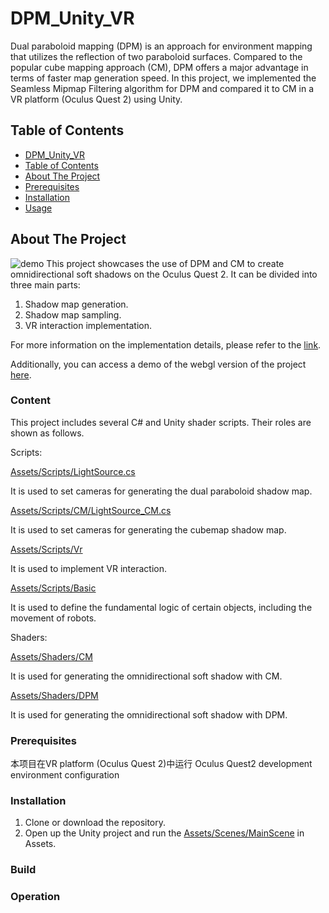 # DPM_Unity_VR

Dual paraboloid mapping (DPM) is an approach for environment mapping that utilizes the reflection of two paraboloid surfaces. Compared to the popular cube mapping approach (CM), DPM offers a major advantage in terms of faster map generation speed. In this project, we implemented the Seamless Mipmap Filtering algorithm for DPM and compared it to CM in a VR platform (Oculus Quest 2) using Unity.

## Table of Contents

  - [DPM_Unity_VR](#DPM_Unity_VR)
  - [Table of Contents](#table-of-contents)
  - [About The Project](#about-the-project)
  - [Prerequisites](#prerequisites)
  - [Installation](#installation)
  - [Usage](#usage)


## About The Project

![demo](https://github.com/HeyMyFriends/DPM_Untiy_VR/blob/main/Demo.png)
This project showcases the use of DPM and CM to create omnidirectional soft shadows on the Oculus Quest 2.
It can be divided into three main parts:
1. Shadow map generation.
2. Shadow map sampling.
3. VR interaction implementation.

For more information on the implementation details, please refer to the [link](https://spiny-globe-90c.notion.site/DPM-Unity-dc2329df3d8943ac9b64de44bd2b3640). 

Additionally, you can access a demo of the webgl version of the project [here](https://heymyfriends.github.io/DPM/).

### Content
This project includes several C# and Unity shader scripts. Their roles are shown as follows.

Scripts:


[Assets/Scripts/LightSource.cs](https://github.com/HeyMyFriends/DPM_Untiy_VR/blob/main/Assets/Scripts/LightSource.cs)


It is used to set cameras for generating the dual paraboloid shadow map.


[Assets/Scripts/CM/LightSource_CM.cs](https://github.com/HeyMyFriends/DPM_Untiy_VR/blob/main/Assets/Scripts/CM/LightSource_CM.cs)


It is used to set cameras for generating the cubemap shadow map.


[Assets/Scripts/Vr](https://github.com/HeyMyFriends/DPM_Untiy_VR/tree/main/Assets/Scripts/Vr)


It is used to implement VR interaction.


[Assets/Scripts/Basic](https://github.com/HeyMyFriends/DPM_Untiy_VR/tree/main/Assets/Scripts/Basic)


It is used to define the fundamental logic of certain objects, including the movement of robots.

Shaders:


[Assets/Shaders/CM](https://github.com/HeyMyFriends/DPM_Untiy_VR/tree/main/Assets/Shaders/CM)


It is used for generating the omnidirectional soft shadow with CM.


[Assets/Shaders/DPM](https://github.com/HeyMyFriends/DPM_Untiy_VR/tree/main/Assets/Shaders/DPM)


It is used for generating the omnidirectional soft shadow with DPM.


### Prerequisites
本项目在VR platform (Oculus Quest 2)中运行
Oculus Quest2 development environment configuration

### Installation
1. Clone or download the repository.
2. Open up the Unity project and run the [Assets/Scenes/MainScene](https://github.com/HeyMyFriends/DPM_Untiy_VR/blob/main/Assets/Scenes/MainScene.unity) in Assets.

### Build

### Operation


